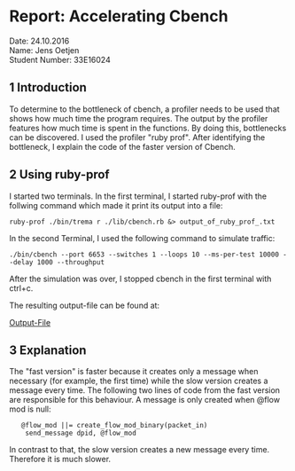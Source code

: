 # Report: Accelerating Cbench #

Date: 24.10.2016 <br />
Name: Jens Oetjen <br />
Student Number: 33E16024 <br />

## 1 Introduction ##

To determine to the bottleneck of cbench, a profiler needs to be used that shows how much
time the program requires. The output by the profiler features how much time is spent in the functions.
By doing this, bottlenecks can be discovered. I used the profiler "ruby prof". After identifying
the bottleneck, I explain the code of the faster version of Cbench.

## 2 Using ruby-prof ##

I started two terminals. In the first terminal, I started ruby-prof with the follwing command 
which made it print its output into a file:

```
ruby-prof ./bin/trema r ./lib/cbench.rb &> output_of_ruby_prof_.txt
```

In the second Terminal, I used the following command to simulate traffic:

```
./bin/cbench --port 6653 --switches 1 --loops 10 --ms-per-test 10000 --delay 1000 --throughput
```

After the simulation was over, I stopped cbench in the first terminal with ctrl+c.

The resulting output-file can be found at:

[Output-File](https://github.com/handai-trema/cbench-JensOetjen/blob/master/output_of_ruby_prof_.txt)

## 3 Explanation ##

The "fast version" is faster because it creates only a message when necessary (for example, the first time)
while the slow version creates a message every time. The following 
two lines of code from the fast version are responsible for this behaviour. A message is only created when @flow mod is null:


```
   @flow_mod ||= create_flow_mod_binary(packet_in)
    send_message dpid, @flow_mod
```

In contrast to that, the slow version creates a new message every time. Therefore it is much slower.
